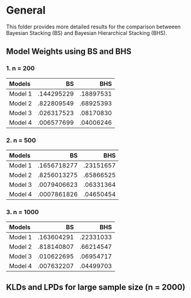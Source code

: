 # General

This folder provides more detailed results for the comparison betweeen Bayesian Stacking (BS) and Bayesian Hierarchical Stacking (BHS).

## Model Weights using BS and BHS
### 1. n = 200

| Models |    BS    |    BHS    |
| :---   |    ---:  |    ---:   |
|Model 1 |.144295229|.18897531  |
|Model 2 |.822809549|.68925393  |  
|Model 3 |.026317523|.08170830  |
|Model 4 |.006577699|.04006246  |


### 2. n = 500

| Models |    BS     |    BHS    |
| :---   |    ---:   |    ---:   |
|Model 1 |.1656718277|.23151657  |
|Model 2 |.8256013275|.65866525  |  
|Model 3 |.0079406623|.06331364  |
|Model 4 |.0007861826|.04650454  |


### 3. n = 1000

| Models |    BS    |    BHS    |
| :---   |    ---:  |    ---:   |
|Model 1 |.163604291|.22331033  |
|Model 2 |.818140807|.66214547  |  
|Model 3 |.010622695|.06954717  |
|Model 4 |.007632207|.04499703  |

## KLDs and LPDs for large sample size (n = 2000)



